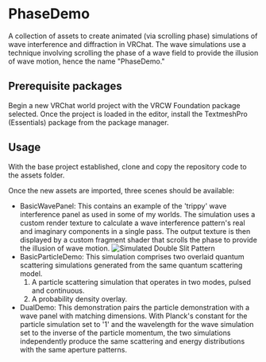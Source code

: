 # PhaseDemo

A collection of assets to create animated (via scrolling phase) simulations of wave interference and diffraction in VRChat.
The wave simulations use a technique involving scrolling the phase of a wave field to provide the illusion of wave motion, hence the name "PhaseDemo."

## Prerequisite packages

Begin a new VRChat world project with the VRCW Foundation package selected. Once the project is loaded in the editor, install the TextmeshPro (Essentials) package from the package manager.

## Usage

With the base project established, clone and copy the repository code to the assets folder.

Once the new assets are imported, three scenes should be available:

- BasicWavePanel: This contains an example of the 'trippy' wave interference panel as used in some of my worlds. The simulation uses a custom render texture to calculate a wave interference pattern's real and imaginary components in a single pass. The output texture is then displayed by a custom fragment shader that scrolls the phase to provide the illusion of wave motion.
  ![Simulated Double Slit Pattern](https://simulcat.github.io/blob/phasedemo/twinenergy.gif)
- BasicParticleDemo: This simulation comprises two overlaid quantum scattering simulations generated from the same quantum scattering model.
  1. A particle scattering simulation that operates in two modes, pulsed and continuous.
  2. A probability density overlay.
- DualDemo: This demonstration pairs the particle demonstration with a wave panel with matching dimensions. With Planck's constant for the particle simulation set to '1' and the wavelength for the wave simulation set to the inverse of the particle momentum, the two simulations independently produce the same scattering and energy distributions with the same aperture patterns.
